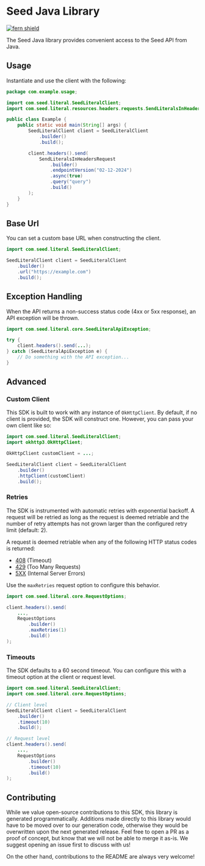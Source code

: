 # Seed Java Library

[![fern shield](https://img.shields.io/badge/%F0%9F%8C%BF-Built%20with%20Fern-brightgreen)](https://buildwithfern.com?utm_source=github&utm_medium=github&utm_campaign=readme&utm_source=Seed%2FJava)

The Seed Java library provides convenient access to the Seed API from Java.

## Usage

Instantiate and use the client with the following:

```java
package com.example.usage;

import com.seed.literal.SeedLiteralClient;
import com.seed.literal.resources.headers.requests.SendLiteralsInHeadersRequest;

public class Example {
    public static void main(String[] args) {
        SeedLiteralClient client = SeedLiteralClient
            .builder()
            .build();

        client.headers().send(
            SendLiteralsInHeadersRequest
                .builder()
                .endpointVersion("02-12-2024")
                .async(true)
                .query("query")
                .build()
        );
    }
}
```

## Base Url

You can set a custom base URL when constructing the client.

```java
import com.seed.literal.SeedLiteralClient;

SeedLiteralClient client = SeedLiteralClient
    .builder()
    .url("https://example.com")
    .build();
```

## Exception Handling

When the API returns a non-success status code (4xx or 5xx response), an API exception will be thrown.

```java
import com.seed.literal.core.SeedLiteralApiException;

try {
    client.headers().send(...);
} catch (SeedLiteralApiException e) {
    // Do something with the API exception...
}
```

## Advanced

### Custom Client

This SDK is built to work with any instance of `OkHttpClient`. By default, if no client is provided, the SDK will construct one. 
However, you can pass your own client like so:

```java
import com.seed.literal.SeedLiteralClient;
import okhttp3.OkHttpClient;

OkHttpClient customClient = ...;

SeedLiteralClient client = SeedLiteralClient
    .builder()
    .httpClient(customClient)
    .build();
```

### Retries

The SDK is instrumented with automatic retries with exponential backoff. A request will be retried as long
as the request is deemed retriable and the number of retry attempts has not grown larger than the configured
retry limit (default: 2).

A request is deemed retriable when any of the following HTTP status codes is returned:

- [408](https://developer.mozilla.org/en-US/docs/Web/HTTP/Status/408) (Timeout)
- [429](https://developer.mozilla.org/en-US/docs/Web/HTTP/Status/429) (Too Many Requests)
- [5XX](https://developer.mozilla.org/en-US/docs/Web/HTTP/Status/500) (Internal Server Errors)

Use the `maxRetries` request option to configure this behavior.

```java
import com.seed.literal.core.RequestOptions;

client.headers().send(
    ...,
    RequestOptions
        .builder()
        .maxRetries(1)
        .build()
);
```

### Timeouts

The SDK defaults to a 60 second timeout. You can configure this with a timeout option at the client or request level.

```java
import com.seed.literal.SeedLiteralClient;
import com.seed.literal.core.RequestOptions;

// Client level
SeedLiteralClient client = SeedLiteralClient
    .builder()
    .timeout(10)
    .build();

// Request level
client.headers().send(
    ...,
    RequestOptions
        .builder()
        .timeout(10)
        .build()
);
```

## Contributing

While we value open-source contributions to this SDK, this library is generated programmatically.
Additions made directly to this library would have to be moved over to our generation code,
otherwise they would be overwritten upon the next generated release. Feel free to open a PR as
a proof of concept, but know that we will not be able to merge it as-is. We suggest opening
an issue first to discuss with us!

On the other hand, contributions to the README are always very welcome!